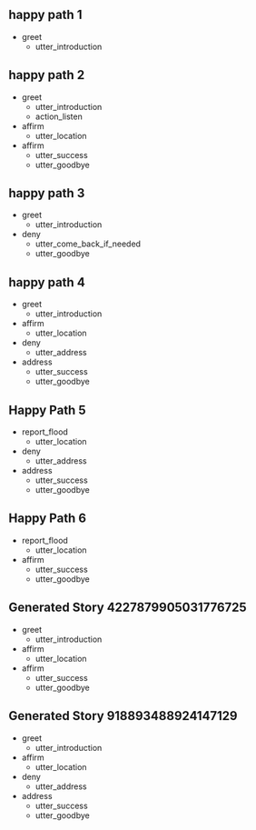## happy path 1
* greet
  - utter_introduction
 
## happy path 2
* greet
  - utter_introduction
  - action_listen
* affirm
  - utter_location
* affirm
  - utter_success
  - utter_goodbye
  
## happy path 3
* greet
  - utter_introduction 
* deny
  - utter_come_back_if_needed
  - utter_goodbye
  
## happy path 4
* greet
  - utter_introduction 
* affirm
  - utter_location
* deny
  - utter_address
* address
  - utter_success
  - utter_goodbye

## Happy Path 5
* report_flood
  - utter_location
* deny
  - utter_address
* address
  - utter_success
  - utter_goodbye
  
## Happy Path 6
* report_flood
  - utter_location
* affirm
  - utter_success
  - utter_goodbye

## Generated Story 4227879905031776725
* greet
    - utter_introduction
* affirm
    - utter_location
* affirm
    - utter_success
    - utter_goodbye

## Generated Story 918893488924147129
* greet
    - utter_introduction
* affirm
    - utter_location
* deny
    - utter_address
* address
    - utter_success
    - utter_goodbye
